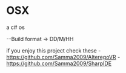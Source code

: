 # OSX
a c# os


--Build format -> DD/M/HH

if you enjoy this project check these -https://github.com/Samma2009/AlteregoVR
-https://github.com/Samma2009/SharpIDE
